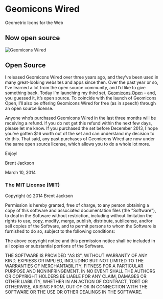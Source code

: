 # Geomicons Wired
Geometric Icons for the Web

## Now open source

![Geomicons Wired](http://jxnblk.github.io/geomicons-wired/geomicons-wired.svg)


## Open Source

I released Geomicons Wired over three years ago, and they’ve been used in many great-looking websites and apps since then. Over the past year or so, I’ve learned a lot from the open source community, and I’d like to give something back. Today I’m launching my third set,
[Geomicons Open](http://jxnblk.github.io/geomicons-open)
&ndash; and, you guessed it, it’s open source. To coincide with the launch of Geomicons Open, I’ll also be offering Geomicons Wired for free (as in speech) through an open source license.

Anyone who’s purchased Geomicons Wired in the last three months will be receiving a refund. If you do not get this refund within the next few days, please let me know. If you purchased the set before December 2013, I hope you’ve gotten $16 worth out of the set and can understand my decision to do this. That said, any past purchases of Geomicons Wired are now under the same open source license, which allows you to do a whole lot more.

Enjoy!

Brent Jackson

March 10, 2014


### The MIT License (MIT)

Copyright (c) 2014 Brent Jackson

Permission is hereby granted, free of charge, to any person obtaining a copy
of this software and associated documentation files (the "Software"), to deal
in the Software without restriction, including without limitation the rights
to use, copy, modify, merge, publish, distribute, sublicense, and/or sell
copies of the Software, and to permit persons to whom the Software is
furnished to do so, subject to the following conditions:

The above copyright notice and this permission notice shall be included in
all copies or substantial portions of the Software.

THE SOFTWARE IS PROVIDED "AS IS", WITHOUT WARRANTY OF ANY KIND, EXPRESS OR
IMPLIED, INCLUDING BUT NOT LIMITED TO THE WARRANTIES OF MERCHANTABILITY,
FITNESS FOR A PARTICULAR PURPOSE AND NONINFRINGEMENT. IN NO EVENT SHALL THE
AUTHORS OR COPYRIGHT HOLDERS BE LIABLE FOR ANY CLAIM, DAMAGES OR OTHER
LIABILITY, WHETHER IN AN ACTION OF CONTRACT, TORT OR OTHERWISE, ARISING FROM,
OUT OF OR IN CONNECTION WITH THE SOFTWARE OR THE USE OR OTHER DEALINGS IN
THE SOFTWARE.

